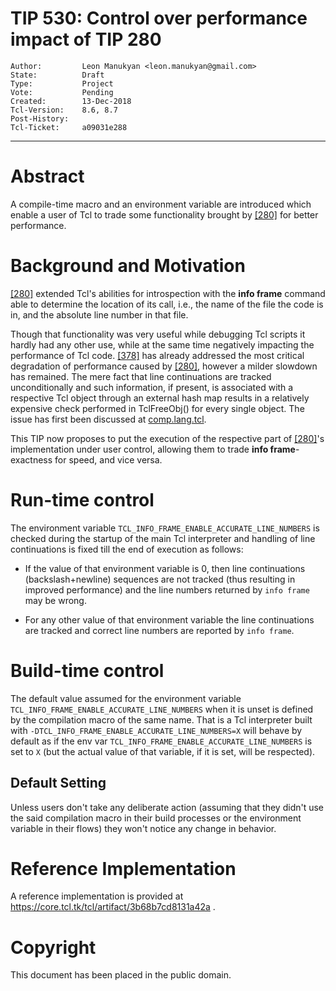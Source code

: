 # TIP 530: Control over performance impact of TIP 280
	Author:         Leon Manukyan <leon.manukyan@gmail.com>
	State:          Draft
	Type:           Project
	Vote:           Pending
	Created:        13-Dec-2018
	Tcl-Version:	8.6, 8.7
	Post-History:
	Tcl-Ticket:     a09031e288
-----

# Abstract

A compile-time macro and an environment variable are introduced which enable a
user of Tcl to trade some functionality brought by [[280]](280.md) for better
performance.

# Background and Motivation

[[280]](280.md) extended Tcl's abilities for introspection with the
**info frame** command able to determine the location of its call, i.e.,
the name of the file the code is in, and the absolute line number in that file.

Though that functionality was very useful while debugging Tcl scripts it hardly
had any other use, while at the same time negatively impacting the performance
of Tcl code. [[378]](378.md) has already addressed the most critical degradation
of performance caused by [[280]](280.md), however a milder slowdown has remained.
The mere fact that line continuations are tracked unconditionally and such
information, if present, is associated with a respective Tcl object through
an external hash map results in a relatively expensive check performed in
TclFreeObj() for every single object. The issue has first been discussed at
[comp.lang.tcl](https://groups.google.com/forum/#!topic/comp.lang.tcl/Qd0Q11CxjgQ).

This TIP now proposes to put the execution of the respective part of
[[280]](280.md)'s implementation under user control, allowing them to trade
**info frame**-exactness for speed, and vice versa.

# Run-time control

The environment variable `TCL_INFO_FRAME_ENABLE_ACCURATE_LINE_NUMBERS` is
checked during the startup of the main Tcl interpreter and handling of line
continuations is fixed till the end of execution as follows:

* If the value of that environment variable is 0, then line continuations
  (backslash+newline) sequences are not tracked (thus resulting in improved
  performance) and the line numbers returned by `info frame` may be wrong.

* For any other value of that environment variable the line continuations are
  tracked and correct line numbers are reported by `info frame`.

# Build-time control

The default value assumed for the environment variable
`TCL_INFO_FRAME_ENABLE_ACCURATE_LINE_NUMBERS` when it is unset is defined by the
compilation macro of the same name. That is a Tcl interpreter built with
`-DTCL_INFO_FRAME_ENABLE_ACCURATE_LINE_NUMBERS=X` will behave by default
as if the env var `TCL_INFO_FRAME_ENABLE_ACCURATE_LINE_NUMBERS` is set to `X`
(but the actual value of that variable, if it is set, will be respected).

## Default Setting

Unless users don't take any deliberate action (assuming that they didn't use
the said compilation macro in their build processes or the environment
variable in their flows) they won't notice any change in behavior.

# Reference Implementation

A reference implementation is provided at
<https://core.tcl.tk/tcl/artifact/3b68b7cd8131a42a> .

# Copyright

This document has been placed in the public domain.

